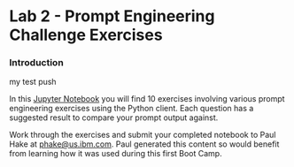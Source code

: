 # Lab 2 - Prompt Engineering Challenge Exercises

### Introduction

my test push

In this [Jupyter Notebook](./prompt_engineering_challenge.ipynb) you will find 10 exercises involving various prompt engineering exercises using the Python client. Each question has a suggested result to compare your prompt output against.

Work through the exercises and submit your completed notebook to Paul Hake at phake@us.ibm.com. Paul generated this content so would benefit from learning how it was used during this first Boot Camp.

